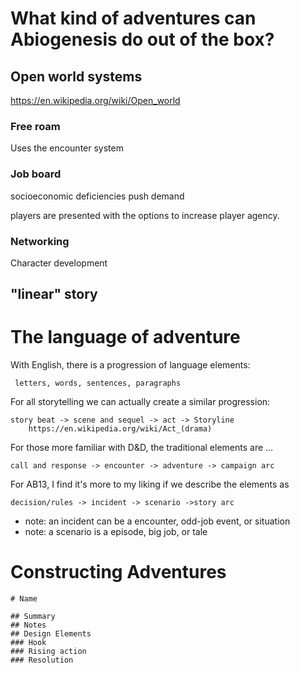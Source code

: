 # What kind of adventures can Abiogenesis do out of the box?
## Open world systems
https://en.wikipedia.org/wiki/Open_world
### Free roam
Uses the encounter system
### Job board
socioeconomic deficiencies push demand

players are presented with the options to increase player agency.
### Networking
Character development
## "linear" story

# The language of adventure
With English, there is a progression of language elements:
```
 letters, words, sentences, paragraphs
```
For all storytelling we can actually create a similar progression:
```
story beat -> scene and sequel -> act -> Storyline
	https://en.wikipedia.org/wiki/Act_(drama)
```

For those more familiar with D&D, the traditional elements are ...
```
call and response -> encounter -> adventure -> campaign arc
```

For AB13, I find it's more to my liking if we describe the elements as
```
decision/rules -> incident -> scenario ->story arc
```
* note: an incident can be a encounter, odd-job event, or situation
* note: a scenario is a episode, big job, or tale
# Constructing Adventures

```
# Name

## Summary
## Notes
## Design Elements
### Hook
### Rising action
### Resolution
```
